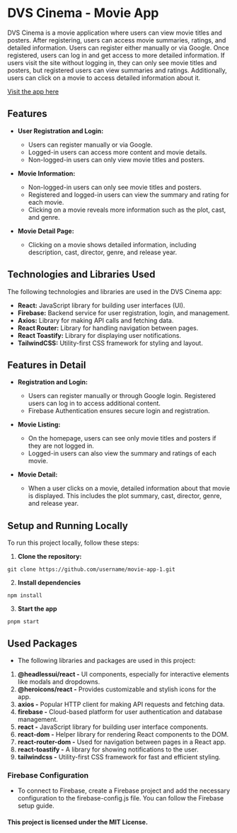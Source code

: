 # DVS Cinema - Movie App

DVS Cinema is a movie application where users can view movie titles and posters. After registering, users can access movie summaries, ratings, and detailed information. Users can register either manually or via Google. Once registered, users can log in and get access to more detailed information. If users visit the site without logging in, they can only see movie titles and posters, but registered users can view summaries and ratings. Additionally, users can click on a movie to access detailed information about it.

[Visit the app here](https://movie-app-kappa-mauve.vercel.app/)

## Features

- **User Registration and Login:**

  - Users can register manually or via Google.
  - Logged-in users can access more content and movie details.
  - Non-logged-in users can only view movie titles and posters.

- **Movie Information:**

  - Non-logged-in users can only see movie titles and posters.
  - Registered and logged-in users can view the summary and rating for each movie.
  - Clicking on a movie reveals more information such as the plot, cast, and genre.

- **Movie Detail Page:**
  - Clicking on a movie shows detailed information, including description, cast, director, genre, and release year.

## Technologies and Libraries Used

The following technologies and libraries are used in the DVS Cinema app:

- **React:** JavaScript library for building user interfaces (UI).
- **Firebase:** Backend service for user registration, login, and management.
- **Axios:** Library for making API calls and fetching data.
- **React Router:** Library for handling navigation between pages.
- **React Toastify:** Library for displaying user notifications.
- **TailwindCSS:** Utility-first CSS framework for styling and layout.

## Features in Detail

- **Registration and Login:**

  - Users can register manually or through Google login. Registered users can log in to access additional content.
  - Firebase Authentication ensures secure login and registration.

- **Movie Listing:**

  - On the homepage, users can see only movie titles and posters if they are not logged in.
  - Logged-in users can also view the summary and ratings of each movie.

- **Movie Detail:**
  - When a user clicks on a movie, detailed information about that movie is displayed. This includes the plot summary, cast, director, genre, and release year.

## Setup and Running Locally

To run this project locally, follow these steps:

1. **Clone the repository:**

```
git clone https://github.com/username/movie-app-1.git
```

2. **Install dependencies**

```
npm install
```

3. **Start the app**

```
pnpm start
```

## Used Packages

- The following libraries and packages are used in this project:

1. **@headlessui/react -** UI components, especially for interactive elements like modals and dropdowns.
2. **@heroicons/react -** Provides customizable and stylish icons for the app.
3. **axios -** Popular HTTP client for making API requests and fetching data.
4. **firebase -** Cloud-based platform for user authentication and database management.
5. **react -** JavaScript library for building user interface components.
6. **react-dom -** Helper library for rendering React components to the DOM.
7. **react-router-dom -** Used for navigation between pages in a React app.
8. **react-toastify -** A library for showing notifications to the user.
9. **tailwindcss -** Utility-first CSS framework for fast and efficient styling.

### Firebase Configuration

- To connect to Firebase, create a Firebase project and add the necessary configuration to the firebase-config.js file. You can follow the Firebase setup guide.

#### This project is licensed under the MIT License.
